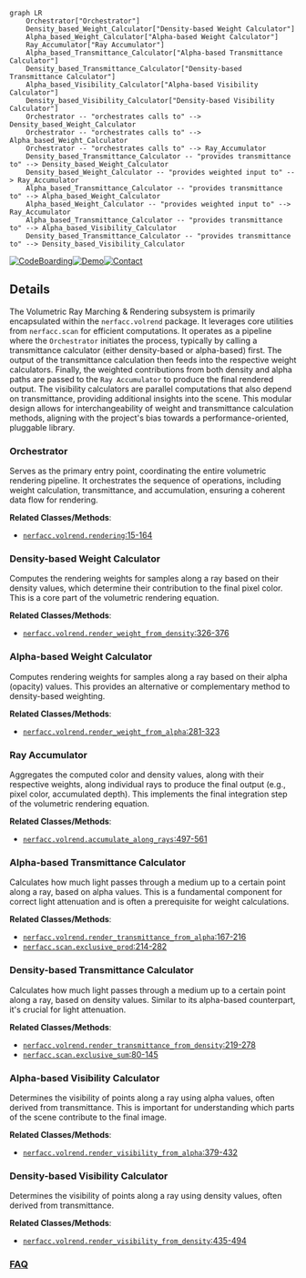 ```mermaid
graph LR
    Orchestrator["Orchestrator"]
    Density_based_Weight_Calculator["Density-based Weight Calculator"]
    Alpha_based_Weight_Calculator["Alpha-based Weight Calculator"]
    Ray_Accumulator["Ray Accumulator"]
    Alpha_based_Transmittance_Calculator["Alpha-based Transmittance Calculator"]
    Density_based_Transmittance_Calculator["Density-based Transmittance Calculator"]
    Alpha_based_Visibility_Calculator["Alpha-based Visibility Calculator"]
    Density_based_Visibility_Calculator["Density-based Visibility Calculator"]
    Orchestrator -- "orchestrates calls to" --> Density_based_Weight_Calculator
    Orchestrator -- "orchestrates calls to" --> Alpha_based_Weight_Calculator
    Orchestrator -- "orchestrates calls to" --> Ray_Accumulator
    Density_based_Transmittance_Calculator -- "provides transmittance to" --> Density_based_Weight_Calculator
    Density_based_Weight_Calculator -- "provides weighted input to" --> Ray_Accumulator
    Alpha_based_Transmittance_Calculator -- "provides transmittance to" --> Alpha_based_Weight_Calculator
    Alpha_based_Weight_Calculator -- "provides weighted input to" --> Ray_Accumulator
    Alpha_based_Transmittance_Calculator -- "provides transmittance to" --> Alpha_based_Visibility_Calculator
    Density_based_Transmittance_Calculator -- "provides transmittance to" --> Density_based_Visibility_Calculator
```

[![CodeBoarding](https://img.shields.io/badge/Generated%20by-CodeBoarding-9cf?style=flat-square)](https://github.com/CodeBoarding/GeneratedOnBoardings)[![Demo](https://img.shields.io/badge/Try%20our-Demo-blue?style=flat-square)](https://www.codeboarding.org/demo)[![Contact](https://img.shields.io/badge/Contact%20us%20-%20contact@codeboarding.org-lightgrey?style=flat-square)](mailto:contact@codeboarding.org)

## Details

The Volumetric Ray Marching & Rendering subsystem is primarily encapsulated within the `nerfacc.volrend` package. It leverages core utilities from `nerfacc.scan` for efficient computations. It operates as a pipeline where the `Orchestrator` initiates the process, typically by calling a transmittance calculator (either density-based or alpha-based) first. The output of the transmittance calculation then feeds into the respective weight calculators. Finally, the weighted contributions from both density and alpha paths are passed to the `Ray Accumulator` to produce the final rendered output. The visibility calculators are parallel computations that also depend on transmittance, providing additional insights into the scene. This modular design allows for interchangeability of weight and transmittance calculation methods, aligning with the project's bias towards a performance-oriented, pluggable library.

### Orchestrator
Serves as the primary entry point, coordinating the entire volumetric rendering pipeline. It orchestrates the sequence of operations, including weight calculation, transmittance, and accumulation, ensuring a coherent data flow for rendering.


**Related Classes/Methods**:

- <a href="https://github.com/nerfstudio-project/nerfacc/blob/master/nerfacc/volrend.py#L15-L164" target="_blank" rel="noopener noreferrer">`nerfacc.volrend.rendering`:15-164</a>


### Density-based Weight Calculator
Computes the rendering weights for samples along a ray based on their density values, which determine their contribution to the final pixel color. This is a core part of the volumetric rendering equation.


**Related Classes/Methods**:

- <a href="https://github.com/nerfstudio-project/nerfacc/blob/master/nerfacc/volrend.py#L326-L376" target="_blank" rel="noopener noreferrer">`nerfacc.volrend.render_weight_from_density`:326-376</a>


### Alpha-based Weight Calculator
Computes rendering weights for samples along a ray based on their alpha (opacity) values. This provides an alternative or complementary method to density-based weighting.


**Related Classes/Methods**:

- <a href="https://github.com/nerfstudio-project/nerfacc/blob/master/nerfacc/volrend.py#L281-L323" target="_blank" rel="noopener noreferrer">`nerfacc.volrend.render_weight_from_alpha`:281-323</a>


### Ray Accumulator
Aggregates the computed color and density values, along with their respective weights, along individual rays to produce the final output (e.g., pixel color, accumulated depth). This implements the final integration step of the volumetric rendering equation.


**Related Classes/Methods**:

- <a href="https://github.com/nerfstudio-project/nerfacc/blob/master/nerfacc/volrend.py#L497-L561" target="_blank" rel="noopener noreferrer">`nerfacc.volrend.accumulate_along_rays`:497-561</a>


### Alpha-based Transmittance Calculator
Calculates how much light passes through a medium up to a certain point along a ray, based on alpha values. This is a fundamental component for correct light attenuation and is often a prerequisite for weight calculations.


**Related Classes/Methods**:

- <a href="https://github.com/nerfstudio-project/nerfacc/blob/master/nerfacc/volrend.py#L167-L216" target="_blank" rel="noopener noreferrer">`nerfacc.volrend.render_transmittance_from_alpha`:167-216</a>
- <a href="https://github.com/nerfstudio-project/nerfacc/blob/master/nerfacc/scan.py#L214-L282" target="_blank" rel="noopener noreferrer">`nerfacc.scan.exclusive_prod`:214-282</a>


### Density-based Transmittance Calculator
Calculates how much light passes through a medium up to a certain point along a ray, based on density values. Similar to its alpha-based counterpart, it's crucial for light attenuation.


**Related Classes/Methods**:

- <a href="https://github.com/nerfstudio-project/nerfacc/blob/master/nerfacc/volrend.py#L219-L278" target="_blank" rel="noopener noreferrer">`nerfacc.volrend.render_transmittance_from_density`:219-278</a>
- <a href="https://github.com/nerfstudio-project/nerfacc/blob/master/nerfacc/scan.py#L80-L145" target="_blank" rel="noopener noreferrer">`nerfacc.scan.exclusive_sum`:80-145</a>


### Alpha-based Visibility Calculator
Determines the visibility of points along a ray using alpha values, often derived from transmittance. This is important for understanding which parts of the scene contribute to the final image.


**Related Classes/Methods**:

- <a href="https://github.com/nerfstudio-project/nerfacc/blob/master/nerfacc/volrend.py#L379-L432" target="_blank" rel="noopener noreferrer">`nerfacc.volrend.render_visibility_from_alpha`:379-432</a>


### Density-based Visibility Calculator
Determines the visibility of points along a ray using density values, often derived from transmittance.


**Related Classes/Methods**:

- <a href="https://github.com/nerfstudio-project/nerfacc/blob/master/nerfacc/volrend.py#L435-L494" target="_blank" rel="noopener noreferrer">`nerfacc.volrend.render_visibility_from_density`:435-494</a>




### [FAQ](https://github.com/CodeBoarding/GeneratedOnBoardings/tree/main?tab=readme-ov-file#faq)